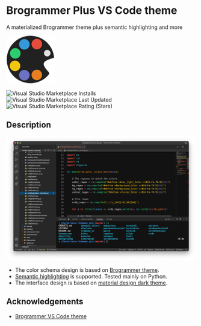 # Brogrammer Plus VS Code theme

A materialized Brogrammer theme plus semantic highlighting and more

[![](./icon.png)](https://marketplace.visualstudio.com/items?itemName=jackjyq.brogrammer-plus)

![Visual Studio Marketplace Installs](https://img.shields.io/visual-studio-marketplace/i/jackjyq.brogrammer-plus)
![Visual Studio Marketplace Last Updated](https://img.shields.io/visual-studio-marketplace/last-updated/jackjyq.brogrammer-plus)
![Visual Studio Marketplace Rating (Stars)](https://img.shields.io/visual-studio-marketplace/stars/jackjyq.brogrammer-plus)

## Description

![](./screenshot.png)

- The color schema design is based on [Brogrammer theme](https://github.com/gerane/VSCodeThemes/tree/master/gerane.Theme-Brogrammer).
- [Semantic highlighting](https://code.visualstudio.com/api/language-extensions/semantic-highlight-guide) is supported. Tested mainly on Python.
- The interface design is based on [material design dark theme](https://material.io/design/color/dark-theme.html).

## Acknowledgements

- [Brogrammer VS Code theme](https://github.com/gerane/VSCodeThemes/tree/master/gerane.Theme-Brogrammer)
